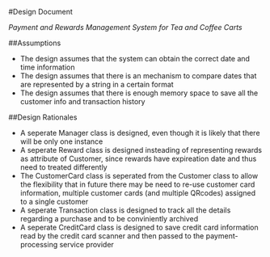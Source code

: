 #Design Document

*Payment and Rewards Management System for Tea and Coffee Carts*

##Assumptions

- The design assumes that the system can obtain the correct date and time information
- The design assumes that there is an mechanism to compare dates that are represented by a string in a certain format
- The design assumes that there is enough memory space to save all the customer info and transaction history

##Design Rationales

- A seperate Manager class is designed, even though it is likely that there will be only one instance
- A seperate Reward class is designed insteading of representing rewards as attribute of Customer, since rewards have expireation date and thus need to treated differently
- The CustomerCard class is seperated from the Customer class to allow the flexibility that in future there may be need to re-use customer card information, multiple customer cards (and multiple QRcodes) assigned to a single customer
- A seperate Transaction class is designed to track all the details regarding a purchase and to be conviniently archived
- A seperate CreditCard class is designed to save credit card information read by the credit card scanner and then passed to the payment-processing service provider


